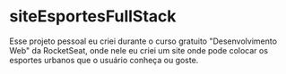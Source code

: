 # siteEsportesFullStack
Esse projeto pessoal eu criei durante o curso gratuito "Desenvolvimento Web" da RocketSeat, onde nele eu criei um site onde pode colocar os esportes urbanos que o usuário conheça ou goste.
